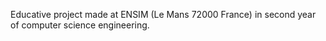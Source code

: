 Educative project made at ENSIM (Le Mans 72000 France) in second year of computer science engineering.
